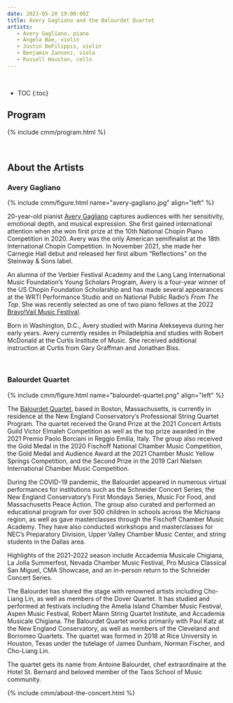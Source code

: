 ```yaml
---
date: 2023-05-20 19:00:00Z
title: Avery Gagliano and the Balourdet Quartet
artists:
   - Avery Gagliano, piano
   - Angela Bae, violin
   - Justin DeFilippis, violin
   - Benjamin Zannoni, viola
   - Russell Houston, cello
---
```


<br>

* TOC
{:toc}

## Program

{% include cmm/program.html %}

<br/>

## About the Artists

### Avery Gagliano

{% include cmm/figure.html name="avery-gagliano.jpg" align="left" %}

20-year-old pianist [Avery Gagliano](https://www.averygagliano.com) captures audiences with her
sensitivity, emotional depth, and musical expression. She first gained international attention
when she won first prize at the 10th National Chopin Piano Competition in 2020. Avery was the
only American semifinalist at the 18th International Chopin Competition. In November 2021, she
made her Carnegie Hall debut and released her first album “Reflections” on the Steinway & Sons
label.

An alumna of the Verbier Festival Academy and the Lang Lang International Music Foundation’s
Young Scholars Program, Avery is a four-year winner of the US Chopin Foundation Scholarship and
has made several appearances at the WRTI Performance Studio and on National Public Radio’s *From
The Top*. She was recently selected as one of two piano fellows at the 2022 
[Bravo!Vail Music Festival](https://www.bravovail.org).

Born in Washington, D.C., Avery studied with Marina Alekseyeva during her early years. Avery
currently resides in Philadelphia and studies with Robert McDonald at the Curtis Institute
of Music. She received additional instruction at Curtis from Gary Graffman and Jonathan
Biss.

<br/>

### Balourdet Quartet

{% include cmm/figure.html name="balourdet-quartet.png" align="left" %}

The [Balourdet Quartet](https://balourdetquartet.com), based in Boston, Massachusetts, is
currently in residence at the New England Conservatory’s Professional String Quartet
Program. The quartet received the Grand Prize at the 2021 Concert Artists Guild Victor
Elmaleh Competition as well as the top prize awarded in the 2021 Premio Paolo Borciani in
Reggio Emilia, Italy. The group also received the Gold Medal in the 2020 Fischoff National
Chamber Music Competition, the Gold Medal and Audience Award at the 2021 Chamber Music
Yellow Springs Competition, and the Second Prize in the 2019 Carl Nielsen International
Chamber Music Competition.

During the COVID-19 pandemic, the Balourdet appeared in numerous virtual performances for
institutions such as the Schneider Concert Series, the New England Conservatory’s First
Mondays Series, Music For Food, and Massachusetts Peace Action. The group also curated and
performed an educational program for over 500 children in schools across the Michiana
region, as well as gave masterclasses through the Fischoff Chamber Music Academy. They have
also conducted workshops and masterclasses for NEC’s Preparatory Division, Upper Valley
Chamber Music Center, and string students in the Dallas area.

Highlights of the 2021-2022 season include Accademia Musicale Chigiana, La Jolla Summerfest,
Nevada Chamber Music Festival, Pro Musica Classical San Miguel, CMA Showcase, and an
in-person return to the Schneider Concert Series.

The Balourdet has shared the stage with renowned artists including Cho-Liang Lin, as well as
members of the Dover Quartet. It has studied and performed at festivals including the Amelia
Island Chamber Music Festival, Aspen Music Festival, Robert Mann String Quartet Institute,
and Accademia Musicale Chigiana. The Balourdet Quartet works primarily with Paul Katz at the
New England Conservatory, as well as members of the Cleveland and Borromeo Quartets. The
quartet was formed in 2018 at Rice University in Houston, Texas under the tutelage of James
Dunham, Norman Fischer, and Cho-Liang Lin.

The quartet gets its name from Antoine Balourdet, chef extraordinaire at the Hotel St.
Bernard and beloved member of the Taos School of Music community.

{% include cmm/about-the-concert.html %}
